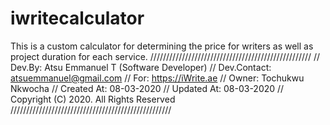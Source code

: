 # iwritecalculator
This is a custom calculator for determining the price for writers as well as project duration for each service.
///////////////////////////////////////////////////
// Dev.By: Atsu Emmanuel T (Software Developer)
// Dev.Contact: atsuemmanuel@gmail.com
// For: https://iWrite.ae
// Owner: Tochukwu Nkwocha
// Created At: 08-03-2020 
// Updated At: 08-03-2020
// Copyright (C) 2020. All Rights Reserved
///////////////////////////////////////////////////
